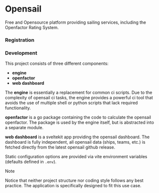 # Opensail

Free and Opensource platform providing sailing services, including the Openfactor Rating System.


### Registration


### Development

This project consists of three different components:

- **engine**
- **openfactor**
- **web dashboard**

The **engine** is essentially a replacement for common ci scripts. Due to the complexity of opensail ci tasks, the engine provides a powerful ci tool that avoids the use of multiple shell or python scripts that lack required functionality. 


**openfactor** is a go package containing the code to calculate the opensail openfactor. The package is used by the engine itself, but is abstracted into a separate module.


**web dashboard** is a sveltekit app providing the opensail dashboard. The dashboard is fully independent, all opensail data (ships, teams, etc.) is fetched directly from the latest opensail github release.

Static configuration options are provided via vite environment variables (defaults defined in `.env`).

> [!NOTE]
> Notice that neither project structure nor coding style follows any best practice. The application is specifically designed to fit this use case.